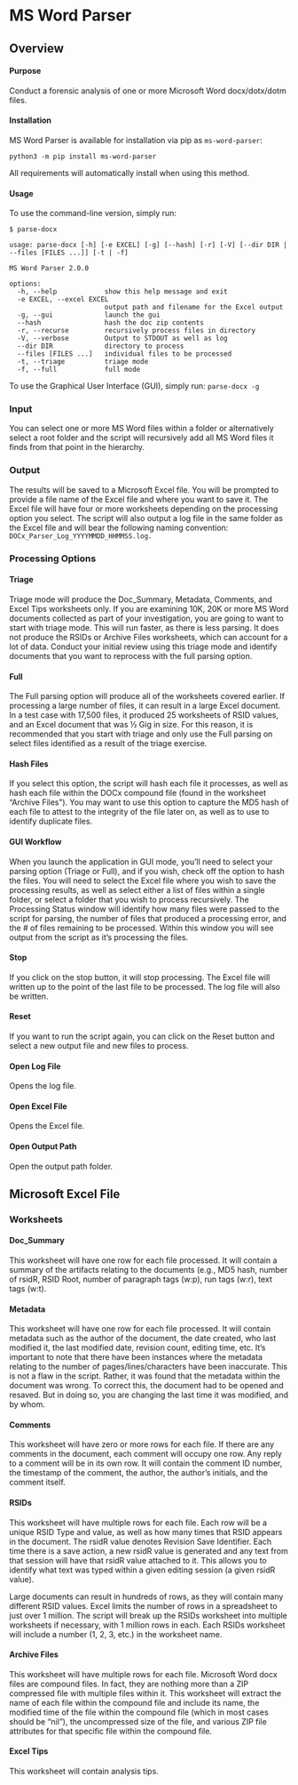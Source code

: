 # MS Word Parser

## Overview
#### Purpose
Conduct a forensic analysis of one or more Microsoft Word docx/dotx/dotm files.

#### Installation
MS Word Parser is available for installation via pip as `ms-word-parser`:
```
python3 -m pip install ms-word-parser
```
All requirements will automatically install when using this method.

#### Usage
To use the command-line version, simply run:
```
$ parse-docx

usage: parse-docx [-h] [-e EXCEL] [-g] [--hash] [-r] [-V] [--dir DIR | --files [FILES ...]] [-t | -f]

MS Word Parser 2.0.0

options:
  -h, --help            show this help message and exit
  -e EXCEL, --excel EXCEL
                        output path and filename for the Excel output
  -g, --gui             launch the gui
  --hash                hash the doc zip contents
  -r, --recurse         recursively process files in directory
  -V, --verbose         Output to STDOUT as well as log
  --dir DIR             directory to process
  --files [FILES ...]   individual files to be processed
  -t, --triage          triage mode
  -f, --full            full mode
```

To use the Graphical User Interface (GUI), simply run:
`parse-docx -g`


### Input
You can select one or more MS Word files within a folder or alternatively select a root folder and the script will recursively add all MS Word files it finds from that point in the hierarchy.

### Output

The results will be saved to a Microsoft Excel file. You will be prompted to provide a file name of the Excel file and where you want to save it. The Excel file will have four or more worksheets depending on the processing option you select.
The script will also output a log file in the same folder as the Excel file and will bear the following naming convention: `DOCx_Parser_Log_YYYYMMDD_HHMMSS.log.`

### Processing Options

#### Triage
Triage mode will produce the Doc_Summary, Metadata, Comments, and Excel Tips worksheets only. If you are examining 10K, 20K or more MS Word documents collected as part of your investigation, you are going to want to start with triage mode. This will run faster, as there is less parsing. It does not produce the RSIDs or Archive Files worksheets, which can account for a lot of data.
Conduct your initial review using this triage mode and identify documents that you want to reprocess with the full parsing option.

#### Full
The Full parsing option will produce all of the worksheets covered earlier. If processing a large number of files, it can result in a large Excel document. In a test case with 17,500 files, it produced 25 worksheets of RSID values, and an Excel document that was ½ Gig in size. For this reason, it is recommended that you start with triage and only use the Full parsing on select files identified as a result of the triage exercise.

#### Hash Files
If you select this option, the script will hash each file it processes, as well as hash each file within the DOCx compound file (found in the worksheet “Archive Files”).  You may want to use this option to capture the MD5 hash of each file to attest to the integrity of the file later on, as well as to use to identify duplicate files.

#### GUI Workflow
When you launch the application in GUI mode, you’ll need to select your parsing option (Triage or Full), and if you wish, check off the option to hash the files.
You will need to select the Excel file where you wish to save the processing results, as well as select either a list of files within a single folder, or select a folder that you wish to process recursively.
The Processing Status window will identify how many files were passed to the script for parsing, the number of files that produced a processing error, and the # of files remaining to be processed. Within this window you will see output from the script as it’s processing the files.
#### Stop
If you click on the stop button, it will stop processing. The Excel file will written up to the point of the last file to be processed. The log file will also be written.

#### Reset
If you want to run the script again, you can click on the Reset button and select a new output file and new files to process.

#### Open Log File
Opens the log file.

#### Open Excel File
Opens the Excel file.

#### Open Output Path
Open the output path folder.

## Microsoft Excel File

### Worksheets

#### Doc_Summary
This worksheet will have one row for each file processed. It will contain a summary of the artifacts relating to the documents (e.g., MD5 hash, number of rsidR, RSID Root, number of paragraph tags (w:p), run tags (w:r), text tags (w:t).

#### Metadata
This worksheet will have one row for each file processed. It will contain metadata such as the author of the document, the date created, who last modified it, the last modified date, revision count, editing time, etc. It’s important to note that there have been instances where the metadata relating to the number of pages/lines/characters have been inaccurate. This is not a flaw in the script. Rather, it was found that the metadata within the document was wrong. To correct this, the document had to be opened and resaved. But in doing so, you are changing the last time it was modified, and by whom.

#### Comments
This worksheet will have zero or more rows for each file. If there are any comments in the document, each comment will occupy one row. Any reply to a comment will be in its own row. It will contain the comment ID number, the timestamp of the comment, the author, the author’s initials, and the comment itself.

#### RSIDs
This worksheet will have multiple rows for each file. Each row will be a unique RSID Type and value, as well as how many times that RSID appears in the document. The rsidR value denotes Revision Save Identifier. Each time there is a save action, a new rsidR value is generated and any text from that session will have that rsidR value attached to it. This allows you to identify what text was typed within a given editing session (a given rsidR value). 

Large documents can result in hundreds of rows, as they will contain many different RSID values. Excel limits the number of rows in a spreadsheet to just over 1 million. The script will break up the RSIDs worksheet into multiple worksheets if necessary, with 1 million rows in each. Each RSIDs worksheet will include a number (1, 2, 3, etc.) in the worksheet name.

#### Archive Files
This worksheet will have multiple rows for each file. Microsoft Word docx files are compound files. In fact, they are nothing more than a ZIP compressed file with multiple files within it. This worksheet will extract the name of each file within the compound file and include its name, the modified time of the file within the compound file (which in most cases should be “nil”), the uncompressed size of the file, and various ZIP file attributes for that specific file within the compound file.

#### Excel Tips
This worksheet will contain analysis tips.
